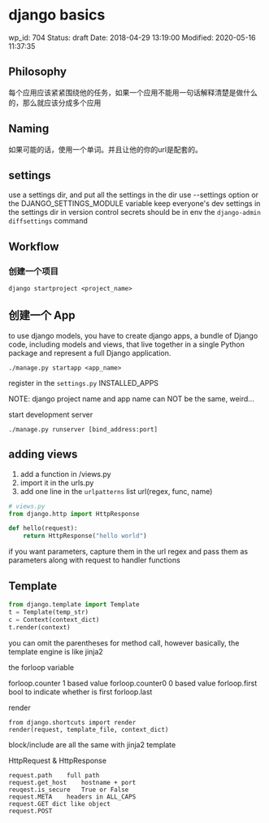 # django basics


wp_id: 704
Status: draft
Date: 2018-04-29 13:19:00
Modified: 2020-05-16 11:37:35


## Philosophy

每个应用应该紧紧围绕他的任务，如果一个应用不能用一句话解释清楚是做什么的，那么就应该分成多个应用

## Naming

如果可能的话，使用一个单词。并且让他的你的url是配套的。

## settings

use a settings dir, and put all the settings in the dir use --settings option or the DJANGO_SETTINGS_MODULE variable keep everyone's dev settings in the settings dir in version control secrets should be in env the `django-admin diffsettings` command

## Workflow

### 创建一个项目

```
django startproject <project_name>
```

## 创建一个 App

to use django models, you have to create django apps, a bundle of Django code, including models and views, that live together in a single Python package and represent a full Django application.

```
./manage.py startapp <app_name>
```

register in the `settings.py` INSTALLED_APPS


NOTE: django project name and app name can NOT be the same, weird...

start development server

```
./manage.py runserver [bind_address:port]
```

## adding views

1. add a function in <project>/views.py
2. import it in the urls.py
3. add one line in the `urlpatterns` list url(regex, func, name)
	

```py
# views.py 
from django.http import HttpResponse

def hello(request):
    return HttpResponse("hello world")
```

if you want parameters, capture them in the url regex and pass them as parameters along with request to handler functions

## Template

```py
from django.template import Template
t = Template(temp_str)
c = Context(context_dict)
t.render(context)
```

you can omit the parentheses for method call, however basically, the template engine is like jinja2

the forloop variable

forloop.counter	1 based value
forloop.counter0	0 based value
forloop.first	bool to indicate whether is first
forloop.last	

render

```
from django.shortcuts import render
render(request, template_file, context_dict)
```

block/include are all the same with jinja2 template

HttpRequest & HttpResponse

```
request.path	full path
request.get_host	hostname + port
reuqest.is_secure	True or False
request.META	headers in ALL_CAPS
request.GET	dict like object
request.POST
```